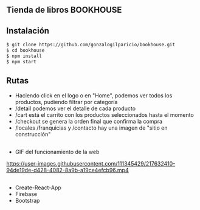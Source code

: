## Tienda de libros BOOKHOUSE

## Instalación

```sh
$ git clone https://github.com/gonzalogilparicio/bookhouse.git
$ cd bookhouse
$ npm install
$ npm start
```

## Rutas

- Haciendo click en el logo o en "Home", podemos ver todos los productos, pudiendo filtrar por categoría
- /detail podemos ver el detalle de cada producto 
- /cart está el carrito con los productos seleccionados hasta el momento
- /checkout se genera la orden final que confirma la compra
- /locales /franquicias y /contacto hay una imagen de "sitio en construcción"

## 

- GIF del funcionamiento de la web

https://user-images.githubusercontent.com/111345429/217632410-94de19de-d428-4082-8a9b-a19ce4efcb96.mp4

## 

- Create-React-App
- Firebase
- Bootstrap

